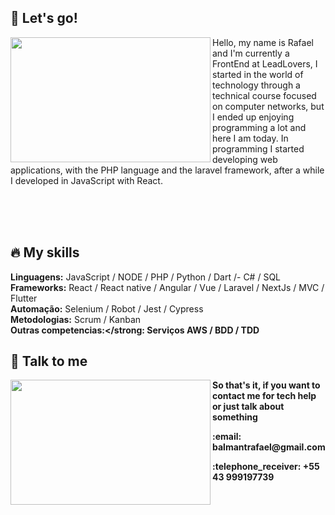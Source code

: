 ## :rocket: Let's go!
<img src="https://media2.giphy.com/media/L3bj6t3opdeNddYCyl/giphy.gif" width="320" height="200" align="left"/>
<p align="left">Hello, my name is Rafael and I'm currently a FrontEnd at LeadLovers, 
I started in the world of technology through a technical course focused on computer networks, but I ended up enjoying programming a lot and here I am today. In programming I started developing web applications, with the PHP language and the laravel framework, after a while I developed in JavaScript with React.</p>

</br>
</br>
</br>


## :fire: My skills

<strong>Linguagens:</strong> JavaScript / NODE / PHP / Python / Dart /- C# / SQL
</br>
<strong>Frameworks:</strong> React / React native / Angular / Vue / Laravel / NextJs / MVC / Flutter
</br>
<strong>Automação:</strong> Selenium / Robot / Jest / Cypress
</br>
<strong>Metodologias:</strong> Scrum / Kanban
</br>
<strong>Outras competencias:</strong: Serviços AWS / BDD / TDD


## :iphone: Talk to me

<img src="https://66.media.tumblr.com/2aaa1b7f7117e82c118488ce2e8685b5/0af6b7ea702e7603-dd/s500x750/009e492f638173042dcde8d05b0772f798050148.gif" width="320" height="200" align="left"/>
<p align="left">So that's it, if you want to contact me for tech help or just talk about something</p>
<p align="left">:email: balmantrafael@gmail.com</p>
<p align="left">:telephone_receiver: +55 43 999197739</p>




